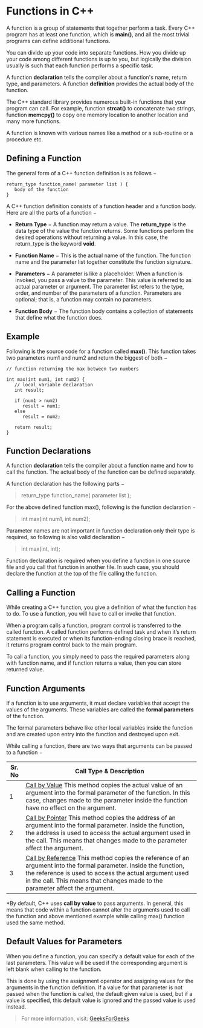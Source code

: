 # Functions in C++

A function is a group of statements that together perform a task. Every C++ program has at least one function, which is  **main()**, and all the most trivial programs can define additional functions.

You can divide up your code into separate functions. How you divide up your code among different functions is up to you, but logically the division usually is such that each function performs a specific task.

A function  **declaration**  tells the compiler about a function's name, return type, and parameters. A function  **definition**  provides the actual body of the function.

The C++ standard library provides numerous built-in functions that your program can call. For example, function  **strcat()**  to concatenate two strings, function  **memcpy()**  to copy one memory location to another location and many more functions.

A function is known with various names like a method or a sub-routine or a procedure etc.

## Defining a Function

The general form of a C++ function definition is as follows −
```
return_type function_name( parameter list ) {
   body of the function
}
```
A C++ function definition consists of a function header and a function body. Here are all the parts of a function −

-   **Return Type**  − A function may return a value. The  **return_type**  is the data type of the value the function returns. Some functions perform the desired operations without returning a value. In this case, the return_type is the keyword  **void**.
    
-   **Function Name**  − This is the actual name of the function. The function name and the parameter list together constitute the function signature.
    
-   **Parameters**  − A parameter is like a placeholder. When a function is invoked, you pass a value to the parameter. This value is referred to as actual parameter or argument. The parameter list refers to the type, order, and number of the parameters of a function. Parameters are optional; that is, a function may contain no parameters.
    
-   **Function Body**  − The function body contains a collection of statements that define what the function does.
    

## Example

Following is the source code for a function called  **max()**. This function takes two parameters num1 and num2 and return the biggest of both −
```
// function returning the max between two numbers
 
int max(int num1, int num2) {
   // local variable declaration
   int result;
 
   if (num1 > num2)
      result = num1;
   else
      result = num2;
 
   return result; 
}
```

## Function Declarations

A function  **declaration**  tells the compiler about a function name and how to call the function. The actual body of the function can be defined separately.

A function declaration has the following parts −

 >return_type function_name( parameter list );

For the above defined function max(), following is the function declaration −

>int max(int num1, int num2);

Parameter names are not important in function declaration only their type is required, so following is also valid declaration −

>int max(int, int);

Function declaration is required when you define a function in one source file and you call that function in another file. In such case, you should declare the function at the top of the file calling the function.

## Calling a Function

While creating a C++ function, you give a definition of what the function has to do. To use a function, you will have to call or invoke that function.

When a program calls a function, program control is transferred to the called function. A called function performs defined task and when it’s return statement is executed or when its function-ending closing brace is reached, it returns program control back to the main program.

To call a function, you simply need to pass the required parameters along with function name, and if function returns a value, then you can store returned value. 

## Function Arguments

If a function is to use arguments, it must declare variables that accept the values of the arguments. These variables are called the  **formal parameters**  of the function.

The formal parameters behave like other local variables inside the function and are created upon entry into the function and destroyed upon exit.

While calling a function, there are two ways that arguments can be passed to a function −

| Sr. No | Call Type & Description |
|--|--|
|1|[Call by Value](https://www.tutorialspoint.com/cplusplus/cpp_function_call_by_value.htm "C++ function call by value") This method copies the actual value of an argument into the formal parameter of the function. In this case, changes made to the parameter inside the function have no effect on the argument.|
|2|[Call by Pointer](https://www.tutorialspoint.com/cplusplus/cpp_function_call_by_pointer.htm "C++ function call by pointer") This method copies the address of an argument into the formal parameter. Inside the function, the address is used to access the actual argument used in the call. This means that changes made to the parameter affect the argument.|
|3| [Call by Reference](https://www.tutorialspoint.com/cplusplus/cpp_function_call_by_reference.htm "C++ function call by reference") This method copies the reference of an argument into the formal parameter. Inside the function, the reference is used to access the actual argument used in the call. This means that changes made to the parameter affect the argument.|

*By default, C++ uses  **call by value**  to pass arguments. In general, this means that code within a function cannot alter the arguments used to call the function and above mentioned example while calling max() function used the same method.

## Default Values for Parameters

When you define a function, you can specify a default value for each of the last parameters. This value will be used if the corresponding argument is left blank when calling to the function.

This is done by using the assignment operator and assigning values for the arguments in the function definition. If a value for that parameter is not passed when the function is called, the default given value is used, but if a value is specified, this default value is ignored and the passed value is used instead. 

> For more information, visit: [GeeksForGeeks](https://www.geeksforgeeks.org/functions-in-c/)
